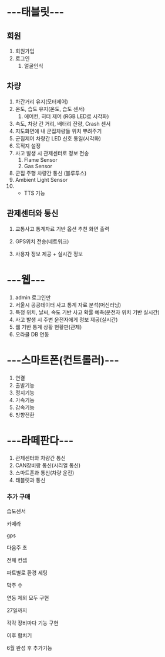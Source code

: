 # ---태블릿---

## 회원

1. 회원가입
2. 로그인
   1. 얼굴인식

## 차량

1. 차간거리 유지(모터제어)
2. 온도, 습도 유지(온도, 습도 센서)
   1. 에어컨, 히터 제어 (RGB LED로 시각화)
3. 속도, 차량 간 거리, 배터리 잔량, Crash 센서
4. 지도화면에 내 군집차량들 위치 뿌려주기
5. 군집제어 차량간 LED 신호 통일(시각화)
6. 목적지 설정
7. 사고 발생 시 관제센터로 정보 전송
   1. Flame Sensor
   2. Gas Sensor
8. 군집 주행 차량간 통신 (블루투스)
9. Ambient Light Sensor
10. + TTS 기능



## 관제센터와 통신

1. 교통사고 통계자료 기반 옵션 추천 화면 출력

2. GPS위치 전송(네트워크)
3. 사용자 정보 제공 + 실시간 정보



# ---웹---

1. admin 로그인만
2. 서울시 공공데이터 사고 통계 자료 분석(머신러닝)
3. 특정 위치, 날씨, 속도 기반 사고 확률 예측(운전자 위치 기반 실시간)
4. 사고 발생 시 주변 운전자에게 정보 제공(실시간)
5. 웹 기반 통계 상황 현황판(관제)
6. 오라클 DB 연동



# ---스마트폰(컨트롤러)---

1. 연결
2. 출발기능
3. 정지기능
4. 가속기능
5. 감속기능
6. 방향전환



# ---라떼판다---

1. 관제센터와 차량간 통신
2. CAN장비랑 통신(시리얼 통신)
3. 스마트폰과 통신(차량 운전)
4. 태블릿과 통신









### 추가 구매

습도센서

카메라

gps





다음주 초

전체 컨셉

파트별로 환경 세팅



막주 수

연동 제외 모두 구현



27일까지

각각 장비마다 기능 구현



이후 합치기





6월 완성 후 추가기능